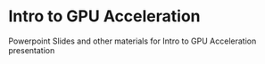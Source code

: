 # Intro to GPU Acceleration 
Powerpoint Slides and other materials for Intro to GPU Acceleration presentation
